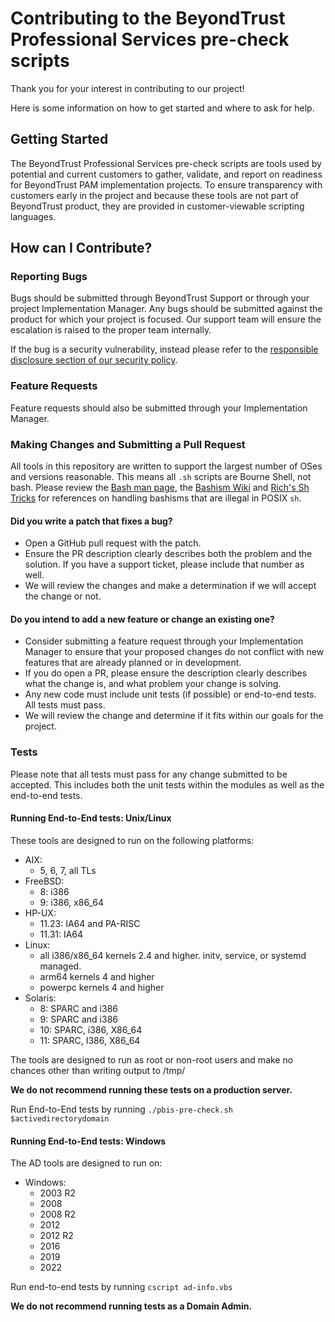 # Contributing to the BeyondTrust Professional Services pre-check scripts

Thank you for your interest in contributing to our project!

Here is some information on how to get started and where to ask for help.

## Getting Started

The BeyondTrust Professional Services pre-check scripts are tools used by potential
and current customers to gather, validate, and report on readiness for BeyondTrust
PAM implementation projects. To ensure transparency with customers early in the project
and because these tools are not part of BeyondTrust product, they are provided in 
customer-viewable scripting languages.

## How can I Contribute?

### Reporting Bugs

Bugs should be submitted through BeyondTrust Support or through your project Implementation Manager. Any bugs should be submitted against the product for which your project is focused. Our support team will ensure the escalation is raised to the proper team internally.

If the bug is a security vulnerability, instead please refer to the [responsible disclosure section of our security policy](https://www.beyondtrust.com/security#disclosure).

### Feature Requests

Feature requests should also be submitted through your Implementation Manager. 

### Making Changes and Submitting a Pull Request

All tools in this repository are written to support the largest number of OSes and versions reasonable. This means all `.sh` scripts are Bourne Shell, not bash. Please review the [Bash man page](https://www.etalabs.net/sh_tricks.html), the [Bashism Wiki](https://mywiki.wooledge.org/Bashism) and [Rich's Sh Tricks](https://www.etalabs.net/sh_tricks.html) for references on handling bashisms that are illegal in POSIX `sh`.

#### **Did you write a patch that fixes a bug?**

- Open a GitHub pull request with the patch.
- Ensure the PR description clearly describes both the problem and the solution. If you have a support ticket, please include that number as well.
- We will review the changes and make a determination if we will accept the change or not.

#### **Do you intend to add a new feature or change an existing one?**

- Consider submitting a feature request through your Implementation Manager to ensure that your proposed changes do not conflict with new features that are already planned or in development.
- If you do open a PR, please ensure the description clearly describes what the change is, and what problem your change is solving.
- Any new code must include unit tests (if possible) or end-to-end tests. All tests must pass.
- We will review the change and determine if it fits within our goals for the project.

### Tests

Please note that all tests must pass for any change submitted to be accepted. This includes both the unit tests within the modules as well as the end-to-end tests.

#### Running End-to-End tests: Unix/Linux

These tools are designed to run on the following platforms:

- AIX:
  - 5, 6, 7, all TLs
- FreeBSD:
  - 8: i386
  - 9: i386, x86_64
- HP-UX:
  - 11.23: IA64 and PA-RISC
  - 11.31: IA64
- Linux: 
  - all i386/x86_64 kernels 2.4 and higher. initv, service, or systemd managed.
  - arm64 kernels 4 and higher
  - powerpc kernels 4 and higher
- Solaris: 
  - 8: SPARC and i386
  - 9: SPARC and i386
  - 10: SPARC, i386, X86_64
  - 11: SPARC, I386, X86_64

The tools are designed to run as root or non-root users and make no chances other than writing output to /tmp/

**We do not recommend running these tests on a production server.**

Run End-to-End tests by running `./pbis-pre-check.sh $activedirectorydomain`

#### Running End-to-End tests: Windows

The AD tools are designed to run on:
- Windows:
  - 2003 R2
  - 2008
  - 2008 R2
  - 2012
  - 2012 R2
  - 2016
  - 2019
  - 2022

Run end-to-end tests by running `cscript ad-info.vbs`

**We do not recommend running tests as a Domain Admin.**
